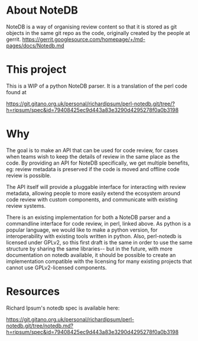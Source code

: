 # About NoteDB

NoteDB is a way of organising review content so that it is stored as git 
objects in the same git repo as the code, originally created by the people at
gerrit. https://gerrit.googlesource.com/homepage/+/md-pages/docs/Notedb.md

# This project

This is a WIP of a python NoteDB parser. It is a translation of the perl
code found at 

https://git.gitano.org.uk/personal/richardipsum/perl-notedb.git/tree/?h=ripsum/spec&id=79408425ec9d443a83e3290d4295278f0a0b3198 

# Why

The goal is to make an API that can be used for code review, for cases when
 teams wish to keep the details of review in the same place as the code.
By providing an API for NoteDB specifically, we get multiple benefits,
eg: review metadata is
preserved if the code is moved and offline code review is possible.


The API itself will provide a
pluggable interface for interacting with review metadata, allowing people to
more easily extend the ecosystem around code review with custom components,
and communicate with existing review systems.


There is an existing implementation for both a NoteDB parser and a commandline
interface for code review, in perl, linked above. As python is a popular
language, we would like to make a python version, for interoperability with
existing tools written in python. Also, perl-notedb is
licensed under GPLv2, so this first draft is the same in order to use the same
structure by sharing the same libraries-- but in the future, with more
documentation on notedb available, it should be possible to create an
implementation compatible with the licensing for many existing projects that
cannot use GPLv2-licensed components.

# Resources

Richard Ipsum's notedb spec is available here:

https://git.gitano.org.uk/personal/richardipsum/perl-notedb.git/tree/notedb.md?h=ripsum/spec&id=79408425ec9d443a83e3290d4295278f0a0b3198
